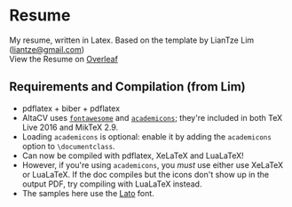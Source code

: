# Resume

My resume, written in Latex. Based on the template by LianTze Lim (liantze@gmail.com)  
View the Resume on [Overleaf](https://www.overleaf.com/read/jnmmtgjvxmrr)

## Requirements and Compilation (from Lim)

* pdflatex + biber + pdflatex
* AltaCV uses [`fontawesome`](http://www.ctan.org/pkg/fontawesome) and [`academicons`](http://www.ctan.org/pkg/academicons); they're included in both TeX Live 2016 and MikTeX 2.9.
* Loading `academicons` is optional: enable it by adding the `academicons` option to `\documentclass`.
* Can now be compiled with pdflatex, XeLaTeX and LuaLaTeX!
* However, if you're using `academicons`, you _must_ use either use XeLaTeX or LuaLaTeX. If the doc compiles but the icons don't show up in the output PDF, try compiling with LuaLaTeX instead.
* The samples here use the [Lato](http://www.latofonts.com/lato-free-fonts/) font.
